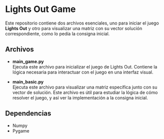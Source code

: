 # Lights Out Game

Este repositorio contiene dos archivos esenciales, uno para iniciar el juego **Lights Out** y otro para visualizar una matriz con su vector solución correspondiente, como lo pedía la consigna inicial.

## Archivos

- **main_game.py**  
   Ejecuta este archivo para inicializar el juego de Lights Out. Contiene la lógica necesaria para interactuar con el juego en una interfaz visual.

- **main_basic.py**  
   Ejecuta este archivo para visualizar una matriz específica junto con su vector de solución. Este archivo es útil para estudiar la lógica de cómo resolver el juego, y así ver la implementación a la consigna inicial.

## Dependencias

- Numpy
- Pygame
